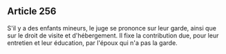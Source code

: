 Article 256
----
S'il y a des enfants mineurs, le juge se prononce sur leur garde, ainsi que sur
le droit de visite et d'hébergement. Il fixe la contribution due, pour leur
entretien et leur éducation, par l'époux qui n'a pas la garde.
